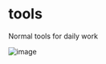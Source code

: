 # tools
Normal tools for daily work

![image](https://note.youdao.com/yws/public/resource/72304d4aac7b01d17eacc2bc496f2ed2/xmlnote/WEBRESOURCE30c008f4aa38723470c03213bfc6e6de/35719)
